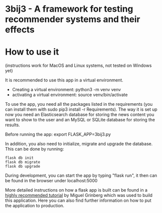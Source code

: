 # 3bij3 - A framework for testing recommender systems and their effects

# How to use it
(instructions work for MacOS and Linux systems, not tested on Windows yet)

It is recommended to use this app in a virtual environment. 
- Creating a virtual environment: python3 -m venv venv
- activating a virtual environment: source venv/bin/activate

To use the app, you need all the packages listed in the requirements (you can install them with sudo pip3 install -r Requirements). The way it is set up now you need an Elasticsearch database for storing the news content you want to show to the user and an MySQL or SQLite database for storing the results. 

Before running the app: 
export FLASK_APP=3bij3.py

In addition, you also need to initialize, migrate and upgrade the database. This can be done by running:

```python3
flask db init
flask db migrate
flask db upgrade
```

During development, you can start the app by typing "flask run", it then can be found in the browser under localhost:5000

More detailed instructions on how a flask app is built can be found in a [highly recommended tutorial](https://blog.miguelgrinberg.com/post/the-flask-mega-tutorial-part-i-hello-world) by Miguel Grinberg which was used to build this application. Here you can also find further information on how to put the application to production. 
